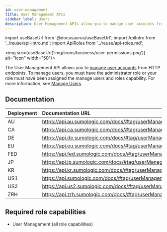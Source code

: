 ```yaml
---
id: user-management
title: User Management APIs
sidebar_label: Users
description: User Management APIs allow you to manage user accounts from HTTP endpoints.
---
```


import useBaseUrl from '@docusaurus/useBaseUrl';
import ApiIntro from '../reuse/api-intro.md';
import ApiRoles from '../reuse/api-roles.md';

<img src={useBaseUrl('img/icons/business/user-permissions.png')} alt="icon" width="50"/>

The User Management API allows you to [manage user accounts](/docs/manage/users-roles/users) from HTTP endpoints. To manage users, you must have the administrator role or your role must have been assigned the manage users and roles capability. For more information, see [Manage Users](/docs/manage/users-roles/users/).

## Documentation

<ApiIntro/>

| Deployment | Documentation URL                                      |
|:------------|:--------------------------------------------------------|
| AU         | https://api.au.sumologic.com/docs/#tag/userManagement  |
| CA         | https://api.ca.sumologic.com/docs/#tag/userManagement  |
| DE         | https://api.de.sumologic.com/docs/#tag/userManagement  |
| EU         | https://api.eu.sumologic.com/docs/#tag/userManagement  |
| FED        | https://api.fed.sumologic.com/docs/#tag/userManagement |
| JP         | https://api.jp.sumologic.com/docs/#tag/userManagement  |
| KR         | https://api.kr.sumologic.com/docs/#tag/userManagement  |
| US1        | https://api.sumologic.com/docs/#tag/userManagement     |
| US2        | https://api.us2.sumologic.com/docs/#tag/userManagement |
| ZRH        | https://api.zrh.sumologic.com/docs/#tag/userManagement |

## Required role capabilities

<ApiRoles/>

* User Management (all role capabilities)
